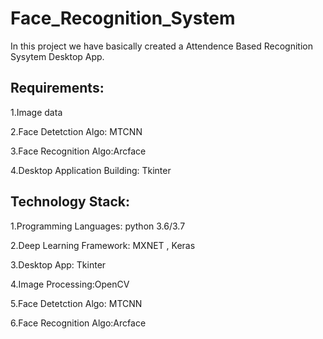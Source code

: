 # Face_Recognition_System
In this project we have basically created a Attendence Based Recognition Sysytem Desktop App.

## Requirements:
1.Image data

2.Face Detetction Algo: MTCNN

3.Face Recognition Algo:Arcface

4.Desktop Application Building: Tkinter

## Technology Stack:
1.Programming Languages: python 3.6/3.7

2.Deep Learning Framework: MXNET , Keras

3.Desktop App: Tkinter

4.Image Processing:OpenCV

5.Face Detetction Algo: MTCNN

6.Face Recognition Algo:Arcface
